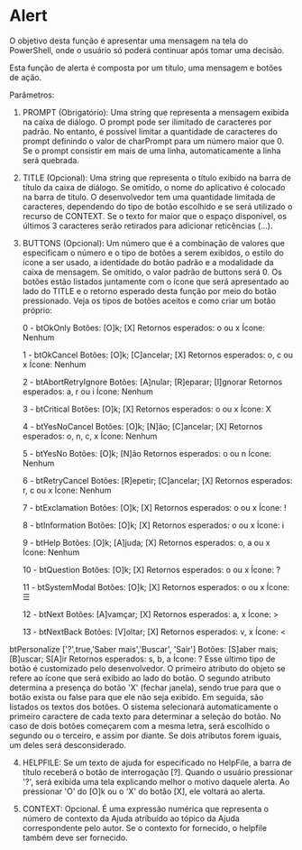 # Alert
O objetivo desta função é apresentar uma mensagem na tela do PowerShell, onde o usuário só poderá continuar após tomar uma decisão.

Esta função de alerta é composta por um título, uma mensagem e botões de ação.

Parâmetros:

1. PROMPT (Obrigatório):
   Uma string que representa a mensagem exibida na caixa de diálogo. O prompt pode ser ilimitado de caracteres por padrão. No entanto, é possível limitar a quantidade de caracteres do prompt definindo o valor de charPrompt para um número maior que 0. Se o prompt consistir em mais de uma linha, automaticamente a linha será quebrada.

2. TITLE (Opcional):
   Uma string que representa o título exibido na barra de título da caixa de diálogo. Se omitido, o nome do aplicativo é colocado na barra de título. O desenvolvedor tem uma quantidade limitada de caracteres, dependendo do tipo de botão escolhido e se será utilizado o recurso de CONTEXT. Se o texto for maior que o espaço disponível, os últimos 3 caracteres serão retirados para adicionar reticências (...).

3. BUTTONS (Opcional):
   Um número que é a combinação de valores que especificam o número e o tipo de botões a serem exibidos, o estilo do ícone a ser usado, a identidade do botão padrão e a modalidade da caixa de mensagem. Se omitido, o valor padrão de buttons será 0. Os botões estão listados juntamente com o ícone que será apresentado ao lado do TITLE e o retorno esperado desta função por meio do botão pressionado. Veja os tipos de botões aceitos e como criar um botão próprio:

   0 - btOkOnly
            Botões: [O]k; [X]
   Retornos esperados: o ou x
            Ícone: Nenhum

   1 - btOkCancel
            Botões: [O]k; [C]ancelar; [X] 
   Retornos esperados: o, c ou x
            Ícone: Nenhum

   2 - btAbortRetryIgnore
            Botões: [A]nular; [R]eparar; [I]gnorar
   Retornos esperados: a, r ou i
            Ícone: Nenhum

   3 - btCritical
            Botões: [O]k; [X]
   Retornos esperados: o ou x
            Ícone: X

   4 - btYesNoCancel
            Botões: [O]k; [N]ão; [C]ancelar; [X]
   Retornos esperados: o, n, c, x
            Ícone: Nenhum

   5 - btYesNo
            Botões: [O]k; [N]ão
   Retornos esperados: o ou n
            Ícone: Nenhum

   6 - btRetryCancel
            Botões: [R]epetir; [C]ancelar; [X]
   Retornos esperados: r, c ou x
            Ícone: Nenhum

   7 - btExclamation
            Botões: [O]k; [X]
   Retornos esperados: o ou x
            Ícone: !

   8 - btInformation
            Botões: [O]k; [X]
   Retornos esperados: o ou x
            Ícone: i

   9 - btHelp
            Botões: [O]k; [A]juda; [X]
   Retornos esperados: o, a ou x
            Ícone: Nenhum

   10 - btQuestion
            Botões: [O]k; [X]
   Retornos esperados: o ou x
            Ícone: ?

   11 - btSystemModal
            Botões: [O]k; [X]
   Retornos esperados: o ou x
            Ícone: ☰

   12 - btNext
            Botões: [A]vamçar; [X]
  Retornos esperados: a, x
           Ícone: >

   13 - btNextBack
            Botões: [V]oltar; [X]
  Retornos esperados: v, x
           Ícone: <

btPersonalize ['?',true,'Saber mais','Buscar', 'Sair']
           Botões: [S]aber mais; [B]uscar; S[A]ir
 Retornos esperados: s, b, a
           Ícone: ?
Esse último tipo de botão é customizado pelo desenvolvedor. O primeiro atributo do objeto se refere ao ícone que será exibido ao lado do botão. O segundo atributo determina a presença do botão 'X' (fechar janela), sendo true para que o botão exista ou false para que ele não seja exibido. Em seguida, são listados os textos dos botões. O sistema selecionará automaticamente o primeiro caractere de cada texto para determinar a seleção do botão. No caso de dois botões começarem com a mesma letra, será escolhido o segundo ou o terceiro, e assim por diante. Se dois atributos forem iguais, um deles será desconsiderado.

4. HELPFILE:
Se um texto de ajuda for especificado no HelpFile, a barra de título receberá o botão de interrogação [?]. Quando o usuário pressionar '?', será exibida uma tela explicando melhor o motivo daquele alerta. Ao pressionar 'O' do [O]k ou o 'X' do botão [X], ele voltará ao alerta.

5. CONTEXT:
Opcional. É uma expressão numérica que representa o número de contexto da Ajuda atribuído ao tópico da Ajuda correspondente pelo autor. Se o contexto for fornecido, o helpfile também deve ser fornecido.
